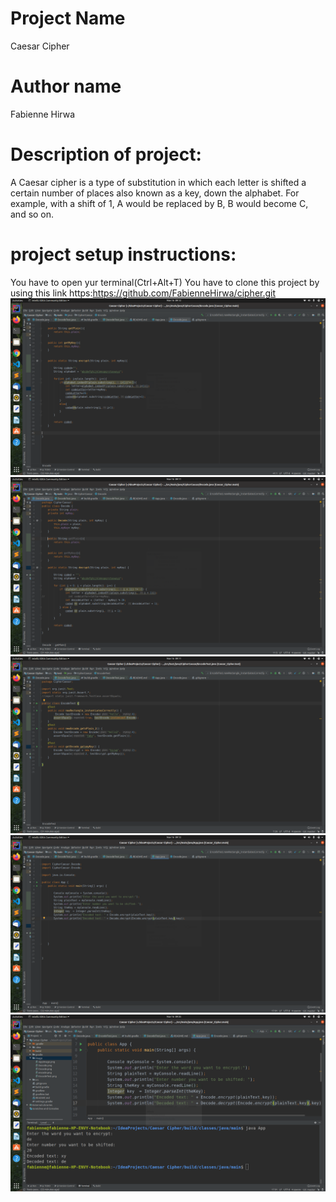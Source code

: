 
# Project Name 
Caesar Cipher

# Author name 

Fabienne Hirwa

# Description of project:

A Caesar cipher is a type of substitution in which each letter is shifted a certain number of places also known as a key, down the alphabet.  For example, with a shift of 1, A would be replaced by B, B would become C, and so on. 
# project setup instructions:

You have to open yur terminal(Ctrl+Alt+T) You have to clone this project by using this link https:https://github.com/FabienneHirwa/cipher.git
 ![Encode codes](image/Encode.png)
 ![Decode codes](image/Decode.png)
 ![EncodeTest](image/EncodeTest.png)
 ![App codes](image/AppImage.png)
 ![My output](image/output.png)